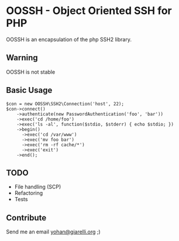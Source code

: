 OOSSH - Object Oriented SSH for PHP
===================================

OOSSH is an encapsulation of the php SSH2 library.

Warning
-------

OOSSH is not stable

Basic Usage
-----------

    $con = new OOSSH\SSH2\Connection('host', 22);
    $con->connect()
        ->authenticate(new PasswordAuthentication('foo', 'bar'))
        ->exec('cd /home/foo')
        ->exec('ls -al', function($stdio, $stderr) { echo $stdio; })
        ->begin()
          ->exec('cd /var/www')
          ->exec('mv foo bar')
          ->exec('rm -rf cache/*')
          ->exec('exit')
        ->end();

TODO
----

 * File handling (SCP)
 * Refactoring
 * Tests

Contribute
----------

Send me an email yohan@giarelli.org ;)
